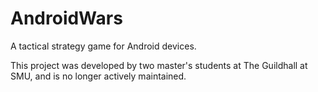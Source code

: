 AndroidWars
===========

A tactical strategy game for Android devices.

This project was developed by two master's students at The Guildhall at SMU, and is no longer actively maintained.

